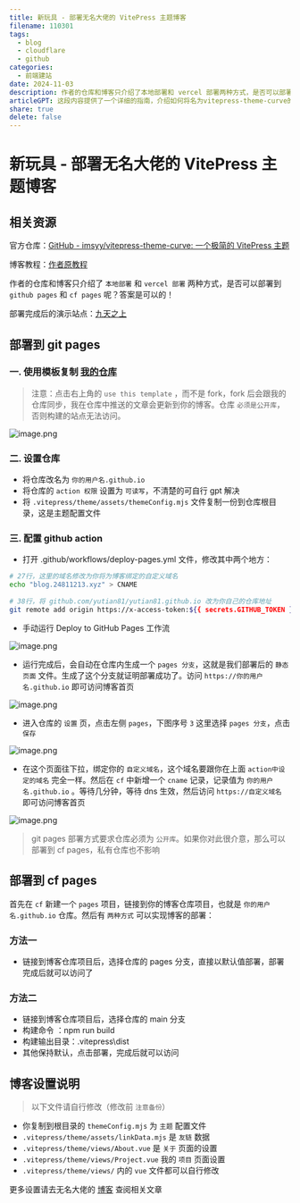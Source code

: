 ```yaml
---  
title: 新玩具 - 部署无名大佬的 VitePress 主题博客  
filename: 110301
tags:  
  - blog  
  - cloudflare  
  - github  
categories:  
  - 前端建站  
date: 2024-11-03  
description: 作者的仓库和博客只介绍了本地部署和 vercel 部署两种方式，是否可以部署到 github pages 和 cf pages 呢？答案是可以的！  
articleGPT: 这段内容提供了一个详细的指南，介绍如何将名为vitepress-theme-curve的VitePress主题博客部署到GitHub Pages和Cloudflare Pages。步骤包括从模板复制仓库、设置仓库名称和权限、配置GitHub Actions以及绑定自定义域名。同时，也提供了关于如何在Cloudflare Pages上部署的两种方法。文档最后提到了一些需要用户自行修改的设置文件，以及提供了作者博客的链接，用户可以查阅更多相关设置的指南。  
share: true  
delete: false  
---  
```

  
# 新玩具 - 部署无名大佬的 VitePress 主题博客  
  
## 相关资源  
  
官方仓库：[GitHub - imsyy/vitepress-theme-curve: 一个极简的 VitePress 主题](https://github.com/imsyy/vitepress-theme-curve)  
  
博客教程：[作者原教程](https://blog.imsyy.top/posts/2024/0320)  
  
作者的仓库和博客只介绍了 `本地部署` 和 `vercel 部署` 两种方式，是否可以部署到 `github pages` 和 `cf pages` 呢？答案是可以的！  
  
部署完成后的演示站点：[九天之上](https://blog.24811213.xyz/)  
  
## 部署到 git pages  
  
### 一. 使用模板复制 [我的仓库](https://github.com/yutian81/)  
  
> 注意：点击右上角的 `use this template` ，而不是 fork，fork 后会跟我的仓库同步，我在仓库中推送的文章会更新到你的博客。仓库 `必须是公开库`，否则构建的站点无法访问。  
  
![image.png](https://pan.811520.xyz/2024-11/1730619531-image.webp)  
  
### 二. 设置仓库  
  
- 将仓库改名为 `你的用户名.github.io`  
- 将仓库的 `action 权限` 设置为 `可读写`，不清楚的可自行 gpt 解决  
- 将 `.vitepress/theme/assets/themeConfig.mjs` 文件复制一份到仓库根目录，这是主题配置文件  
  
### 三. 配置 github action  
  
- 打开 .github/workflows/deploy-pages.yml 文件，修改其中两个地方：  
  
```bash  
# 27行，这里的域名修改为你将为博客绑定的自定义域名  
echo "blog.24811213.xyz" > CNAME  
  
# 38行，将 github.com/yutian81/yutian81.github.io 改为你自己的仓库地址  
git remote add origin https://x-access-token:${{ secrets.GITHUB_TOKEN }}@github.com/yutian81/yutian81.github.io.git  
```  
  
- 手动运行 Deploy to GitHub Pages 工作流  
  
![image.png](https://pan.811520.xyz/2024-11/1730620765-image.webp)  
  
- 运行完成后，会自动在仓库内生成一个 `pages 分支`，这就是我们部署后的 `静态页面` 文件。生成了这个分支就证明部署成功了。访问 `https://你的用户名.github.io` 即可访问博客首页  
  
![image.png](https://pan.811520.xyz/2024-11/1730620832-image.webp)  
  
- 进入仓库的 `设置` 页，点击左侧 `pages`，下图序号 `3` 这里选择 `pages 分支`，点击 `保存`  
  
![image.png](https://pan.811520.xyz/2024-11/1730620958-image.webp)  
  
- 在这个页面往下拉，绑定你的 `自定义域名`，这个域名要跟你在上面 `action中设定的域名` 完全一样。然后在 `cf` 中新增一个 `cname` 记录，记录值为 `你的用户名.github.io` 。等待几分钟，等待 dns 生效，然后访问 `https://自定义域名` 即可访问博客首页  
  
![image.png](https://pan.811520.xyz/2024-11/1730621091-image.webp)  
  
> git pages 部署方式要求仓库必须为 `公开库`。如果你对此很介意，那么可以部署到 cf pages，私有仓库也不影响  
  
## 部署到 cf pages  
  
首先在 `cf` 新建一个 `pages` 项目，链接到你的博客仓库项目，也就是 `你的用户名.github.io` 仓库。然后有 `两种方式` 可以实现博客的部署：  
  
### 方法一  
  
- 链接到博客仓库项目后，选择仓库的 pages 分支，直接以默认值部署，部署完成后就可以访问了  
  
### 方法二  
  
- 链接到博客仓库项目后，选择仓库的 main 分支  
- 构建命令 ：npm run build  
- 构建输出目录：.vitepress\dist  
- 其他保持默认，点击部署，完成后就可以访问  
  
## 博客设置说明  
  
> 以下文件请自行修改（修改前 `注意备份`）  
  
- 你复制到根目录的 `themeConfig.mjs` 为 `主题` 配置文件  
- `.vitepress/theme/assets/linkData.mjs` 是 `友链` 数据  
- `.vitepress/theme/views/About.vue` 是 `关于` 页面的设置  
- `.vitepress/theme/views/Project.vue` 我的 `项目` 页面设置  
- `.vitepress/theme/views/` 内的 `vue` 文件都可以自行修改  
  
更多设置请去无名大佬的 [博客](https://blog.imsyy.top/) 查阅相关文章  

